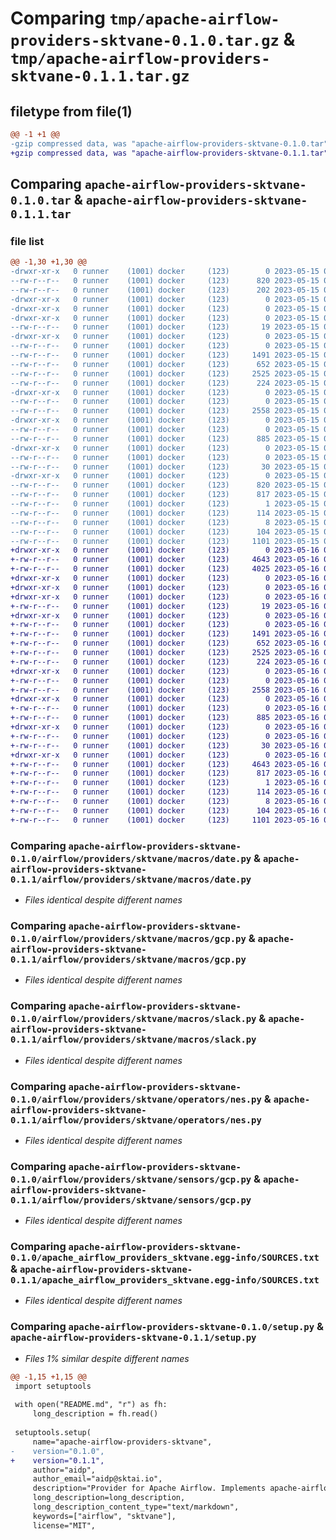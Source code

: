 # Comparing `tmp/apache-airflow-providers-sktvane-0.1.0.tar.gz` & `tmp/apache-airflow-providers-sktvane-0.1.1.tar.gz`

## filetype from file(1)

```diff
@@ -1 +1 @@
-gzip compressed data, was "apache-airflow-providers-sktvane-0.1.0.tar", last modified: Mon May 15 08:28:13 2023, max compression
+gzip compressed data, was "apache-airflow-providers-sktvane-0.1.1.tar", last modified: Tue May 16 01:18:04 2023, max compression
```

## Comparing `apache-airflow-providers-sktvane-0.1.0.tar` & `apache-airflow-providers-sktvane-0.1.1.tar`

### file list

```diff
@@ -1,30 +1,30 @@
-drwxr-xr-x   0 runner    (1001) docker     (123)        0 2023-05-15 08:28:13.973227 apache-airflow-providers-sktvane-0.1.0/
--rw-r--r--   0 runner    (1001) docker     (123)      820 2023-05-15 08:28:13.973227 apache-airflow-providers-sktvane-0.1.0/PKG-INFO
--rw-r--r--   0 runner    (1001) docker     (123)      202 2023-05-15 08:28:07.000000 apache-airflow-providers-sktvane-0.1.0/README.md
-drwxr-xr-x   0 runner    (1001) docker     (123)        0 2023-05-15 08:28:13.969227 apache-airflow-providers-sktvane-0.1.0/airflow/
-drwxr-xr-x   0 runner    (1001) docker     (123)        0 2023-05-15 08:28:13.969227 apache-airflow-providers-sktvane-0.1.0/airflow/providers/
-drwxr-xr-x   0 runner    (1001) docker     (123)        0 2023-05-15 08:28:13.969227 apache-airflow-providers-sktvane-0.1.0/airflow/providers/sktvane/
--rw-r--r--   0 runner    (1001) docker     (123)       19 2023-05-15 08:28:07.000000 apache-airflow-providers-sktvane-0.1.0/airflow/providers/sktvane/__init__.py
-drwxr-xr-x   0 runner    (1001) docker     (123)        0 2023-05-15 08:28:13.973227 apache-airflow-providers-sktvane-0.1.0/airflow/providers/sktvane/macros/
--rw-r--r--   0 runner    (1001) docker     (123)        0 2023-05-15 08:28:07.000000 apache-airflow-providers-sktvane-0.1.0/airflow/providers/sktvane/macros/__init__.py
--rw-r--r--   0 runner    (1001) docker     (123)     1491 2023-05-15 08:28:07.000000 apache-airflow-providers-sktvane-0.1.0/airflow/providers/sktvane/macros/date.py
--rw-r--r--   0 runner    (1001) docker     (123)      652 2023-05-15 08:28:07.000000 apache-airflow-providers-sktvane-0.1.0/airflow/providers/sktvane/macros/gcp.py
--rw-r--r--   0 runner    (1001) docker     (123)     2525 2023-05-15 08:28:07.000000 apache-airflow-providers-sktvane-0.1.0/airflow/providers/sktvane/macros/slack.py
--rw-r--r--   0 runner    (1001) docker     (123)      224 2023-05-15 08:28:07.000000 apache-airflow-providers-sktvane-0.1.0/airflow/providers/sktvane/macros/vault.py
-drwxr-xr-x   0 runner    (1001) docker     (123)        0 2023-05-15 08:28:13.973227 apache-airflow-providers-sktvane-0.1.0/airflow/providers/sktvane/operators/
--rw-r--r--   0 runner    (1001) docker     (123)        0 2023-05-15 08:28:07.000000 apache-airflow-providers-sktvane-0.1.0/airflow/providers/sktvane/operators/__init__.py
--rw-r--r--   0 runner    (1001) docker     (123)     2558 2023-05-15 08:28:07.000000 apache-airflow-providers-sktvane-0.1.0/airflow/providers/sktvane/operators/nes.py
-drwxr-xr-x   0 runner    (1001) docker     (123)        0 2023-05-15 08:28:13.973227 apache-airflow-providers-sktvane-0.1.0/airflow/providers/sktvane/sensors/
--rw-r--r--   0 runner    (1001) docker     (123)        0 2023-05-15 08:28:07.000000 apache-airflow-providers-sktvane-0.1.0/airflow/providers/sktvane/sensors/__init__.py
--rw-r--r--   0 runner    (1001) docker     (123)      885 2023-05-15 08:28:07.000000 apache-airflow-providers-sktvane-0.1.0/airflow/providers/sktvane/sensors/gcp.py
-drwxr-xr-x   0 runner    (1001) docker     (123)        0 2023-05-15 08:28:13.973227 apache-airflow-providers-sktvane-0.1.0/airflow/providers/sktvane/tests/
--rw-r--r--   0 runner    (1001) docker     (123)        0 2023-05-15 08:28:07.000000 apache-airflow-providers-sktvane-0.1.0/airflow/providers/sktvane/tests/__init__.py
--rw-r--r--   0 runner    (1001) docker     (123)       30 2023-05-15 08:28:07.000000 apache-airflow-providers-sktvane-0.1.0/airflow/providers/sktvane/tests/test.py
-drwxr-xr-x   0 runner    (1001) docker     (123)        0 2023-05-15 08:28:13.973227 apache-airflow-providers-sktvane-0.1.0/apache_airflow_providers_sktvane.egg-info/
--rw-r--r--   0 runner    (1001) docker     (123)      820 2023-05-15 08:28:13.000000 apache-airflow-providers-sktvane-0.1.0/apache_airflow_providers_sktvane.egg-info/PKG-INFO
--rw-r--r--   0 runner    (1001) docker     (123)      817 2023-05-15 08:28:13.000000 apache-airflow-providers-sktvane-0.1.0/apache_airflow_providers_sktvane.egg-info/SOURCES.txt
--rw-r--r--   0 runner    (1001) docker     (123)        1 2023-05-15 08:28:13.000000 apache-airflow-providers-sktvane-0.1.0/apache_airflow_providers_sktvane.egg-info/dependency_links.txt
--rw-r--r--   0 runner    (1001) docker     (123)      114 2023-05-15 08:28:13.000000 apache-airflow-providers-sktvane-0.1.0/apache_airflow_providers_sktvane.egg-info/requires.txt
--rw-r--r--   0 runner    (1001) docker     (123)        8 2023-05-15 08:28:13.000000 apache-airflow-providers-sktvane-0.1.0/apache_airflow_providers_sktvane.egg-info/top_level.txt
--rw-r--r--   0 runner    (1001) docker     (123)      104 2023-05-15 08:28:13.977227 apache-airflow-providers-sktvane-0.1.0/setup.cfg
--rw-r--r--   0 runner    (1001) docker     (123)     1101 2023-05-15 08:28:07.000000 apache-airflow-providers-sktvane-0.1.0/setup.py
+drwxr-xr-x   0 runner    (1001) docker     (123)        0 2023-05-16 01:18:04.431607 apache-airflow-providers-sktvane-0.1.1/
+-rw-r--r--   0 runner    (1001) docker     (123)     4643 2023-05-16 01:18:04.431607 apache-airflow-providers-sktvane-0.1.1/PKG-INFO
+-rw-r--r--   0 runner    (1001) docker     (123)     4025 2023-05-16 01:17:58.000000 apache-airflow-providers-sktvane-0.1.1/README.md
+drwxr-xr-x   0 runner    (1001) docker     (123)        0 2023-05-16 01:18:04.423607 apache-airflow-providers-sktvane-0.1.1/airflow/
+drwxr-xr-x   0 runner    (1001) docker     (123)        0 2023-05-16 01:18:04.423607 apache-airflow-providers-sktvane-0.1.1/airflow/providers/
+drwxr-xr-x   0 runner    (1001) docker     (123)        0 2023-05-16 01:18:04.423607 apache-airflow-providers-sktvane-0.1.1/airflow/providers/sktvane/
+-rw-r--r--   0 runner    (1001) docker     (123)       19 2023-05-16 01:17:58.000000 apache-airflow-providers-sktvane-0.1.1/airflow/providers/sktvane/__init__.py
+drwxr-xr-x   0 runner    (1001) docker     (123)        0 2023-05-16 01:18:04.427607 apache-airflow-providers-sktvane-0.1.1/airflow/providers/sktvane/macros/
+-rw-r--r--   0 runner    (1001) docker     (123)        0 2023-05-16 01:17:58.000000 apache-airflow-providers-sktvane-0.1.1/airflow/providers/sktvane/macros/__init__.py
+-rw-r--r--   0 runner    (1001) docker     (123)     1491 2023-05-16 01:17:58.000000 apache-airflow-providers-sktvane-0.1.1/airflow/providers/sktvane/macros/date.py
+-rw-r--r--   0 runner    (1001) docker     (123)      652 2023-05-16 01:17:58.000000 apache-airflow-providers-sktvane-0.1.1/airflow/providers/sktvane/macros/gcp.py
+-rw-r--r--   0 runner    (1001) docker     (123)     2525 2023-05-16 01:17:58.000000 apache-airflow-providers-sktvane-0.1.1/airflow/providers/sktvane/macros/slack.py
+-rw-r--r--   0 runner    (1001) docker     (123)      224 2023-05-16 01:17:58.000000 apache-airflow-providers-sktvane-0.1.1/airflow/providers/sktvane/macros/vault.py
+drwxr-xr-x   0 runner    (1001) docker     (123)        0 2023-05-16 01:18:04.427607 apache-airflow-providers-sktvane-0.1.1/airflow/providers/sktvane/operators/
+-rw-r--r--   0 runner    (1001) docker     (123)        0 2023-05-16 01:17:58.000000 apache-airflow-providers-sktvane-0.1.1/airflow/providers/sktvane/operators/__init__.py
+-rw-r--r--   0 runner    (1001) docker     (123)     2558 2023-05-16 01:17:58.000000 apache-airflow-providers-sktvane-0.1.1/airflow/providers/sktvane/operators/nes.py
+drwxr-xr-x   0 runner    (1001) docker     (123)        0 2023-05-16 01:18:04.427607 apache-airflow-providers-sktvane-0.1.1/airflow/providers/sktvane/sensors/
+-rw-r--r--   0 runner    (1001) docker     (123)        0 2023-05-16 01:17:58.000000 apache-airflow-providers-sktvane-0.1.1/airflow/providers/sktvane/sensors/__init__.py
+-rw-r--r--   0 runner    (1001) docker     (123)      885 2023-05-16 01:17:58.000000 apache-airflow-providers-sktvane-0.1.1/airflow/providers/sktvane/sensors/gcp.py
+drwxr-xr-x   0 runner    (1001) docker     (123)        0 2023-05-16 01:18:04.427607 apache-airflow-providers-sktvane-0.1.1/airflow/providers/sktvane/tests/
+-rw-r--r--   0 runner    (1001) docker     (123)        0 2023-05-16 01:17:58.000000 apache-airflow-providers-sktvane-0.1.1/airflow/providers/sktvane/tests/__init__.py
+-rw-r--r--   0 runner    (1001) docker     (123)       30 2023-05-16 01:17:58.000000 apache-airflow-providers-sktvane-0.1.1/airflow/providers/sktvane/tests/test.py
+drwxr-xr-x   0 runner    (1001) docker     (123)        0 2023-05-16 01:18:04.431607 apache-airflow-providers-sktvane-0.1.1/apache_airflow_providers_sktvane.egg-info/
+-rw-r--r--   0 runner    (1001) docker     (123)     4643 2023-05-16 01:18:04.000000 apache-airflow-providers-sktvane-0.1.1/apache_airflow_providers_sktvane.egg-info/PKG-INFO
+-rw-r--r--   0 runner    (1001) docker     (123)      817 2023-05-16 01:18:04.000000 apache-airflow-providers-sktvane-0.1.1/apache_airflow_providers_sktvane.egg-info/SOURCES.txt
+-rw-r--r--   0 runner    (1001) docker     (123)        1 2023-05-16 01:18:04.000000 apache-airflow-providers-sktvane-0.1.1/apache_airflow_providers_sktvane.egg-info/dependency_links.txt
+-rw-r--r--   0 runner    (1001) docker     (123)      114 2023-05-16 01:18:04.000000 apache-airflow-providers-sktvane-0.1.1/apache_airflow_providers_sktvane.egg-info/requires.txt
+-rw-r--r--   0 runner    (1001) docker     (123)        8 2023-05-16 01:18:04.000000 apache-airflow-providers-sktvane-0.1.1/apache_airflow_providers_sktvane.egg-info/top_level.txt
+-rw-r--r--   0 runner    (1001) docker     (123)      104 2023-05-16 01:18:04.431607 apache-airflow-providers-sktvane-0.1.1/setup.cfg
+-rw-r--r--   0 runner    (1001) docker     (123)     1101 2023-05-16 01:17:58.000000 apache-airflow-providers-sktvane-0.1.1/setup.py
```

### Comparing `apache-airflow-providers-sktvane-0.1.0/airflow/providers/sktvane/macros/date.py` & `apache-airflow-providers-sktvane-0.1.1/airflow/providers/sktvane/macros/date.py`

 * *Files identical despite different names*

### Comparing `apache-airflow-providers-sktvane-0.1.0/airflow/providers/sktvane/macros/gcp.py` & `apache-airflow-providers-sktvane-0.1.1/airflow/providers/sktvane/macros/gcp.py`

 * *Files identical despite different names*

### Comparing `apache-airflow-providers-sktvane-0.1.0/airflow/providers/sktvane/macros/slack.py` & `apache-airflow-providers-sktvane-0.1.1/airflow/providers/sktvane/macros/slack.py`

 * *Files identical despite different names*

### Comparing `apache-airflow-providers-sktvane-0.1.0/airflow/providers/sktvane/operators/nes.py` & `apache-airflow-providers-sktvane-0.1.1/airflow/providers/sktvane/operators/nes.py`

 * *Files identical despite different names*

### Comparing `apache-airflow-providers-sktvane-0.1.0/airflow/providers/sktvane/sensors/gcp.py` & `apache-airflow-providers-sktvane-0.1.1/airflow/providers/sktvane/sensors/gcp.py`

 * *Files identical despite different names*

### Comparing `apache-airflow-providers-sktvane-0.1.0/apache_airflow_providers_sktvane.egg-info/SOURCES.txt` & `apache-airflow-providers-sktvane-0.1.1/apache_airflow_providers_sktvane.egg-info/SOURCES.txt`

 * *Files identical despite different names*

### Comparing `apache-airflow-providers-sktvane-0.1.0/setup.py` & `apache-airflow-providers-sktvane-0.1.1/setup.py`

 * *Files 1% similar despite different names*

```diff
@@ -1,15 +1,15 @@
 import setuptools
 
 with open("README.md", "r") as fh:
     long_description = fh.read()
 
 setuptools.setup(
     name="apache-airflow-providers-sktvane",
-    version="0.1.0",
+    version="0.1.1",
     author="aidp",
     author_email="aidp@sktai.io",
     description="Provider for Apache Airflow. Implements apache-airflow-providers-sktvane package by skt",
     long_description=long_description,
     long_description_content_type="text/markdown",
     keywords=["airflow", "sktvane"],
     license="MIT",
```

